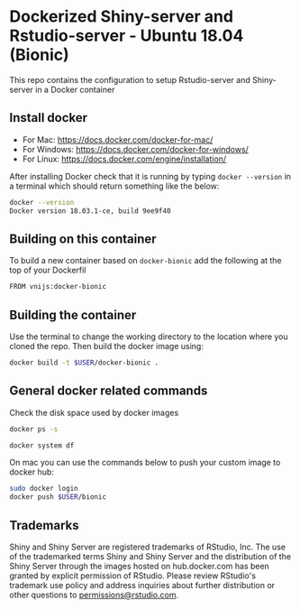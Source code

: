 Dockerized Shiny-server and Rstudio-server - Ubuntu 18.04 (Bionic)
====================================================================

This repo contains the configuration to setup Rstudio-server and Shiny-server in a Docker container

## Install docker

* For Mac: https://docs.docker.com/docker-for-mac/
* For Windows: https://docs.docker.com/docker-for-windows/
* For Linux: https://docs.docker.com/engine/installation/

After installing Docker check that it is running by typing `docker --version` in a terminal which should return something like the below:

```bash
docker --version
Docker version 18.03.1-ce, build 9ee9f40
```

## Building on this container

To build a new container based on `docker-bionic` add the following at the top of your Dockerfil

```sh
FROM vnijs:docker-bionic
```

## Building the container

Use the terminal to change the working directory to the location where you cloned the repo. Then build the docker image using:

```sh
docker build -t $USER/docker-bionic .
```

## General docker related commands

Check the disk space used by docker images

```bash
docker ps -s
```

```bash
docker system df
```

On mac you can use the commands below to push your custom image to docker hub:

```bash
sudo docker login 
docker push $USER/bionic
```

## Trademarks

Shiny and Shiny Server are registered trademarks of RStudio, Inc. The use of the trademarked terms Shiny and Shiny Server and the distribution of the Shiny Server through the images hosted on hub.docker.com has been granted by explicit permission of RStudio. Please review RStudio's trademark use policy and address inquiries about further distribution or other questions to permissions@rstudio.com.
